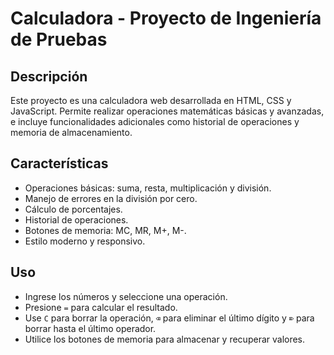 # Calculadora - Proyecto de Ingeniería de Pruebas

## Descripción
Este proyecto es una calculadora web desarrollada en HTML, CSS y JavaScript. Permite realizar operaciones matemáticas básicas y avanzadas, e incluye funcionalidades adicionales como historial de operaciones y memoria de almacenamiento.

## Características
- Operaciones básicas: suma, resta, multiplicación y división.
- Manejo de errores en la división por cero.
- Cálculo de porcentajes.
- Historial de operaciones.
- Botones de memoria: MC, MR, M+, M-.
- Estilo moderno y responsivo.

## Uso
- Ingrese los números y seleccione una operación.
- Presione `=` para calcular el resultado.
- Use `C` para borrar la operación, `⌫` para eliminar el último dígito y `⌦` para borrar hasta el último operador.
- Utilice los botones de memoria para almacenar y recuperar valores.



